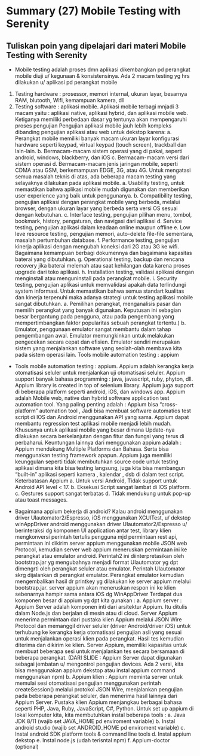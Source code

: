 # Summary (27) Mobile Testing with Serenity
## Tuliskan poin yang dipelajari dari materi Mobile Testing with Serenity

- Mobile testing adalah proses dmn aplikasi dikembangkan pd perangkat mobile diuji u/ kegunaan & konsistensinya. 
Ada 2 macam testing yg hrs dilakukan u/ aplikasi pd perangkat mobile
1.	Testing hardware : prosessor, memori internal, ukuran layar, besarnya RAM, blutooth, Wifi, kemampuan kamera, dll
2.	Testing software : aplikasi mobile. Aplikasi mobile terbagi mnjadi 3 macam yaitu : aplikasi native, aplikasi hybrid, dan aplikasi mobile web. Ketiganya memiliki perbedaan dasar yg tentunya akan mempengaruhi proses pengujian
Pengujian aplikasi mobile jauh lebih kompleks dibanding pengujian aplikasi atau web untuk dekstop karena:
a.	Perangkat mobile memiliki banyak macam ukuran layar konfigurasi hardware seperti keypad, virtual keypad (touch screen), trackball dan lain-lain.
b.	Bermacam-macam sistem operasi yang di pakai, seperti android, windows, blackberry, dan iOS
c.	Bermacam-macam versi dari sistem operasi
d.	Bermacam-macam jenis jaringan mobile, seperti CDMA atau GSM, berkemampuan EDGE, 3G, atau 4G.
Untuk mengatasi semua masalah teknis di atas, ada beberapa macam testing yang selayaknya dilakukan pada aplikasi mobile.
a.	Usability testing, untuk memastikan bahwa aplikasi mobile mudah digunakan dan memberikan user experience yang baik untuk penggunanya.
b.	Compatibility testing, pengujian aplikasi dengan perangkat mobile yang berbeda, melalui browser, dengan ukuran layar yang berbeda serta versi OS sesuai dengan kebutuhan.
c.	Interface testing, pengujian pilihan menu, tombol, bookmark, history, pengaturan, dan navigasi dari aplikasi
d.	Service testing, pengujian aplikasi dalam keadaan online maupun offline
e.	Low leve resource testing, pengujian memori, auto-delete file-file sementara, masalah pertumbuhan database.
f.	Performance testing, pengujian kinerja aplikasi dengan mengubah koneksi dari 2G atau 3G ke wifi. Bagaimana kemampuan berbagi dokumennya dan bagaimana kapasitas baterai yang dibutuhkan.
g.	Operational testing, backup dan rencana recovery jika baterai melemah atau saat kehilangan data karena proses upgrade dari toko aplikasi.
h.	Installation testing, validasi aplikasi dengan menginstall atau menguninstall pada perangkat mobile.
i.	Security testing, pengujian aplikasi untuk memvalidasi apakah data terlindungi system informasi.
Untuk memastikan bahwa semua standart kualitas dan kinerja terpenuhi maka adanya strategi untuk testing aplikasi mobile sangat dibutuhkan.
a.	Pemilihan perangkat, menganalisis pasar dan memilih perangkat yang banyak digunakan. Keputusan ini sebagian besar bergantung pada pengguna, atau pada pengembang yang mempertimbangkan faktor popularitas sebuah perangkat tertentu.)
b.	Emulator, penggunaan emulator sangat membantu dalam tahap pengembangan awal. Emulator memungkinkan untuk melakukan pengecekan secara cepat dan efisien. Emulator sendiri merupakan sistem yang menjalankan software yang seolah-olah membawa kita pada sistem operasi lain.
Tools mobile automation testing : appium
- Tools mobile automation testing : appium. Appium adalah kerangka kerja otomatisasi seluler untuk menjalankan uji otomatisasi seluler. Appium support  banyak bahasa programming : java, javascript, ruby, phyton, dll. Appium library is created in top of selenium library. Appium juga support di beberapa platform seperti android, iOS, dan windows app. Appium adalah Mobile web, native dan hybrid software application test automation tool. Yang paling penting adalah : Appium bisa “cross-platform” automation tool , Jadi bisa membuat software automatios test script di IOS dan Android menggunakan API yang sama. Appium dapat membantu regression test aplikasi mobile menjadi lebih mudah. Khususnya untuk aplikasi mobile yang besar dimana Update-nya dilakukan secara berkelanjutan dengan fitur dan fungsi yang terus di perbaharui.
Keuntungan lainnya dari menggunakan appium adalah : Appium mendukung Multiple Platforms dan Bahasa. Serta bisa menggunakan testing framework apapun. Appium juga memiliki keunggulan seperti tidak membutuhkan source code untuk testing aplikasi dimana kita bisa testing langsung, juga kita bisa membangun “built-in” aplikasi seperti kamera , kalendar , dsb di dalam test script. Keterbatasan Appium
a.	Untuk versi Android, Tidak support untuk Android API level < 17.
b.	Eksekusi Script sangat lambat di IOS platform.
c.	Gestures support sangat terbatas
d.	Tidak mendukung untuk pop-up atau toast messages.

- Bagaimana appium bekerja di android?
Kalau android menggunakan driver UIautomator2/Espresso, iOS menggunakan XCUITest, u/ dekstop winAppDriver
android menggunakan driver UIautomator2/Espresso  u/ berinteraksi dg komponen UI application antar test, library klien mengkonversi perintah tertulis pengguna mjd permintaan  rest api, permintaan ini dikirim server appium menggunakan mobile JSON web Protocol, kemudian server web appium meneruskan permintaan ini ke perangkat atau emulator android. Perintah2 ini diinterpretasikan oleh bootstrap.jar yg mengubahnya menjadi format UIautomator yg dpt dimengrti oleh perangkat seluler atau emulator. Perintah UIautomator skrg dijalankan  di perangkat emulator. Perangkat emulator kemudian mengembalikan hasil dr printkey yg dilakukan ke server appium melalui bootstrap.jar. server appium akan meneruskan respon ini ke klien
sebenarnya hampir sama antara iOS dg WinAppDriver
Terdapat dua komponen besar di appium yg dpt kita gunakan :
a.	Appium server : Appium Server adalah komponen inti dari arsitektur Appium. Itu ditulis dalam Node.js dan berjalan di mesin atau di cloud. Server Appium menerima permintaan dari pustaka klien Appium melalui JSON Wire Protocol dan memanggil driver seluler (driver Android/driver iOS) untuk terhubung ke kerangka kerja otomatisasi pengujian asli yang sesuai untuk menjalankan operasi klien pada perangkat. Hasil tes kemudian diterima dan dikirim ke klien. Server Appium, memiliki kapasitas untuk membuat beberapa sesi untuk menjalankan tes secara bersamaan di beberapa perangkat. (DARI SLIDE : Appium Server dapat digunakan sebagai jembatan u/ mengontrol pengujian devices. Ada 2 versi, kita bisa menggunakan appium dekstop atau instal appium command menggunakan npm)
b.	Appium klien : Appium meminta server untuk memulai sesi otomatisasi pengujian menggunakan perintah createSession() melalui protokol JSON Wire, menjalankan pengujian pada beberapa perangkat seluler, dan menerima hasil lainnya dari Appium Server. Pustaka klien Appium menjangkau berbagai bahasa seperti PHP, Java, Ruby, JavaScript, C#, Python.
Untuk set up appium di lokal komputer kita, kita membutuhkan instal beberapa tools :
a.	Java JDK 8/11 (wajib set JAVA_HOME pd enviroment variable)
b.	Instal android studio (wajib set ANDROID_HOME pd enviroment variable)
c.	Instal android SDK platform tools & command line tools
d.	Instal appium dekstop
e.	Instal node.js (udah terisntal npm)
f.	Appium-doctor (optional)
